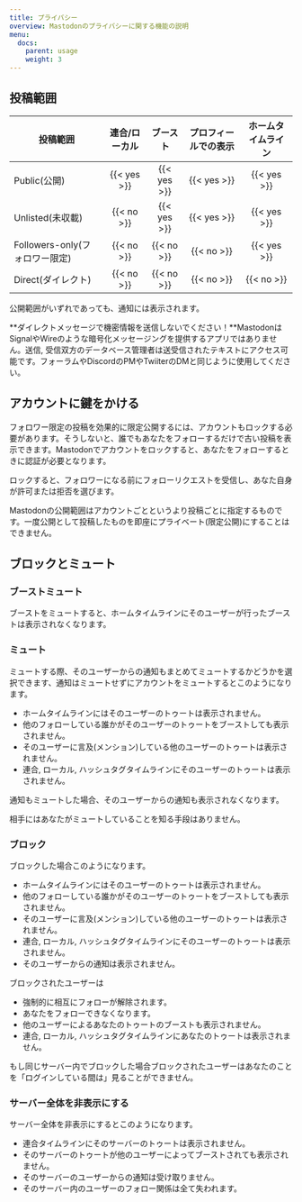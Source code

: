 ```yaml
---
title: プライバシー
overview: Mastodonのプライバシーに関する機能の説明
menu:
  docs:
    parent: usage
    weight: 3
---
```


## 投稿範囲

|投稿範囲|連合/ローカル|ブースト|プロフィールでの表示|ホームタイムライン|
|-----|:--------------:|:-------:|:----------:|:--------:|
|Public(公開)|{{< yes >}}|{{< yes >}}|{{< yes >}}|{{< yes >}}|
|Unlisted(未収載)|{{< no >}}|{{< yes >}}|{{< yes >}}|{{< yes >}}|
|Followers-only(フォロワー限定)|{{< no >}}|{{< no >}}|{{< no >}}|{{< yes >}}|
|Direct(ダイレクト)|{{< no >}}|{{< no >}}|{{< no >}}|{{< no >}}|

公開範囲がいずれであっても、通知には表示されます。

**ダイレクトメッセージで機密情報を送信しないでください！**MastodonはSignalやWireのような暗号化メッセージングを提供するアプリではありません。送信, 受信双方のデータベース管理者は送受信されたテキストにアクセス可能です。フォーラムやDiscordのPMやTwiiterのDMと同じように使用してください。

## アカウントに鍵をかける

フォロワー限定の投稿を効果的に限定公開するには、アカウントもロックする必要があります。そうしないと、誰でもあなたをフォローするだけで古い投稿を表示できます。Mastodonでアカウントをロックすると、あなたをフォローするときに認証が必要となります。

ロックすると、フォロワーになる前にフォローリクエストを受信し、あなた自身が許可または拒否を選びます。

Mastodonの公開範囲はアカウントごとというより投稿ごとに指定するものです。一度公開として投稿したものを即座にプライベート(限定公開)にすることはできません。

## ブロックとミュート
### ブーストミュート

ブーストをミュートすると、ホームタイムラインにそのユーザーが行ったブーストは表示されなくなります。

### ミュート

ミュートする際、そのユーザーからの通知もまとめてミュートするかどうかを選択できます、通知はミュートせずにアカウントをミュートするとこのようになります。

- ホームタイムラインにはそのユーザーのトゥートは表示されません。
- 他のフォローしている誰かがそのユーザーのトゥートをブーストしても表示されません。
- そのユーザーに言及(メンション)している他のユーザーのトゥートは表示されません。
- 連合, ローカル, ハッシュタグタイムラインにそのユーザーのトゥートは表示されません。

通知もミュートした場合、そのユーザーからの通知も表示されなくなります。

相手にはあなたがミュートしていることを知る手段はありません。

### ブロック

ブロックした場合このようになります。

- ホームタイムラインにはそのユーザーのトゥートは表示されません。
- 他のフォローしている誰かがそのユーザーのトゥートをブーストしても表示されません。
- そのユーザーに言及(メンション)している他のユーザーのトゥートは表示されません。
- 連合, ローカル, ハッシュタグタイムラインにそのユーザーのトゥートは表示されません。
- そのユーザーからの通知は表示されません。

ブロックされたユーザーは

- 強制的に相互にフォローが解除されます。
- あなたをフォローできなくなります。
- 他のユーザーによるあなたのトゥートのブーストも表示されません。
- 連合, ローカル, ハッシュタグタイムラインにあなたのトゥートは表示されません。

もし同じサーバー内でブロックした場合ブロックされたユーザーはあなたのことを「ログインしている間は」見ることができません。

### サーバー全体を非表示にする

サーバー全体を非表示にするとこのようになります。

- 連合タイムラインにそのサーバーのトゥートは表示されません。
- そのサーバーのトゥートが他のユーザーによってブーストされても表示されません。
- そのサーバーのユーザーからの通知は受け取りません。
- そのサーバー内のユーザーのフォロー関係は全て失われます。
